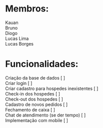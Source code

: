 # Membros:

Kauan <br />
Bruno <br />
Diogo <br />
Lucas Lima <br />
Lucas Borges <br />

# Funcionalidades:
  Criação da base de dados [ ] <br />
  Criar login [ ] <br />
  Criar cadastro para hospedes inexistentes [ ] <br /> 
  Check-in dos hospedes [ ] <br />
  Check-out dos hospedes [ ] <br /> 
  Cadastro de novos pedidos [ ] <br />
  Fechamento de caixa [ ] <br />
  Chat de atendimento (se der tempo) [ ] <br />
  Implementação com mobile [ ] <br />
  
  

